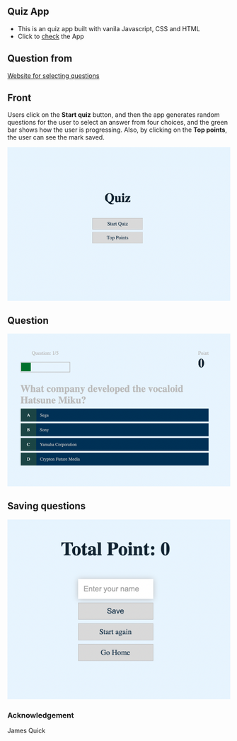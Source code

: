 ## Quiz App
- This is an quiz app built with vanila Javascript, CSS and HTML
- Click to [check](https://femi-quiz-app.netlify.app/) the App

## Question from 

[Website for selecting questions](https://opentdb.com/ )

## Front 
Users click on the **Start quiz** button, and then the app generates random questions for the user to select an answer from four choices,  and the green bar shows how the user is progressing. Also, by clicking on the **Top points**, the user can see the mark saved.

![front](/img/Front.png)

## Question
![Question](/img/Question.png)

## Saving questions
![Saving](/img/Save.png)


### Acknowledgement 
James Quick